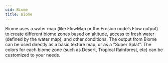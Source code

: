 ```yaml
---
uid: Biome
title: Biome
---
```


Biome uses a water map (like FlowMap or the Erosion node’s Flow output) to create different biome zones based on altitude, access to fresh water (defined by the water map), and other conditions. The output from Biome can be used directly as a basic texture map, or as a "Super Splat". The colors for each biome zone (such as Desert, Tropical Rainforest, etc) can be customized to your needs.

